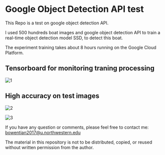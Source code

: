# Google Object Detection API test
This Repo is a test on google object detection API. 

I used 500 hundreds boat images and google object detection API to train a real-time object detection model SSD, to detect this boat.

The experiment training takes about 8 hours running on the Google Cloud Platform.

## Tensorboard for monitoring traning processing
![1](https://user-images.githubusercontent.com/36088488/39890842-a852e2b4-5461-11e8-88d7-5d3a257e3c60.png)


## High accuracy on test images
![2](https://user-images.githubusercontent.com/36088488/39891206-8d3dc51a-5462-11e8-835f-10b64e3798ab.png)

![3](https://user-images.githubusercontent.com/36088488/39891210-8f76be68-5462-11e8-8393-3216693b06bc.png)

If you have any question or comments, please feel free to contact me: bowentian2017@u.northwestern.edu

The material in this repository is not to be distributed, copied, or reused without written permission from the author.
